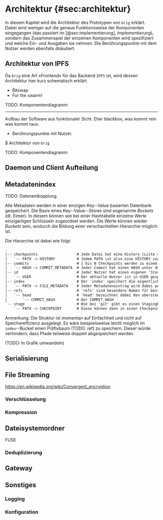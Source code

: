 # Architektur {#sec:architektur}

In diesem Kapitel wird die Architektur des Prototypen von ``brig`` erklärt.
Dabei wird weniger auf die genaue Funktionsweise der Komponenten eingegangen
(das passiert im [@sec:implementierung], *Implementierung*), sondern das
Zusammenspiel der einzelnen Komponenten wird spezifiziert und welche Ein- und
Ausgaben sie nehmen. Die Berührungspunkte mit dem Nutzer werden ebenfalls
diskutiert.

## Architektur von IPFS

Da ``brig`` eine Art »Frontend« für das Backend ``IPFS`` ist, wird dessen
Architektur hier kurz schematisch erklärt.

- Bitswap
- For the swarm!

TODO: Komponentendiagramm

-----

Aufbau der Software aus funktionaler Sicht.
Eher blackbox, was kommt rein was kommt raus.

- Berührungspunkte mit Nutzer.

$ Architektur von ``brig``

TODO: Komponentendiagramm

## Daemon und Client Aufteilung

## Metadatenindex

TODO: Datenentkopplung.

Alle Metadaten werden in einer einzigen Key--Value basierten Datenbank gespeichert.
Die Basis eines Key--Value--Stores sind sogenannte *Buckets* (dt. Eimer).
In diesem können wie bei einer Hashtabelle einzelne Werte einzigartigen
Schlüsseln zugeordnet werden. Die Werte können wieder *Buckets* sein,
wodurch die Bildung einer verschachtelten Hierarchie möglich ist.

Die Hierarchie ist dabei wie folgt:


```html
.
|-- checkpoints                  # Jede Datei hat eine History (Liste von Checkpoints)
|   `-- PATH -> HISTORY          # Jedem PATH ist also eine HISTORY zugeordnet.
|-- commits                      # 1 bis N Checkpoints werden zu einem Commit gepackt.
|   `-- HASH -> COMMIT_METADATA  # Jeder Commit hat einen HASH unter dem Metadaten sind.
|-- id                           # Jeder Nutzer hat einen eigenen 'Store'.
|   `-- USER                     # Der aktuelle Nutzer ist in USER gespeichert.
|-- index                        # Der 'index' speichert die eigentlichen Datei-Metadaten.
|   `-- PATH -> FILE_METADATA    # Jeder Metadateneintrag wird dabei per Pfad referenziert.
|-- refs                         # 'refs' sind besondere Namen für bestimmte COMMITS.
|   `-- head                     # 'head' bezeichnet dabei den obersten/aktuellsten Commit.
|       `-- COMMIT_HASH          # Der COMMIT_HASH
`-- stage                        # Wie bei 'git' gibt es einen Stagingbereich mit Checkpoints.
    `-- PATH -> CHECKPOINT       # Diese können dann in einen Checkpoint zusammengefasst werden.
```

Anmerkung: Die Struktur ist momentan auf Einfachheit und nicht auf Speichereffizienz ausgelegt.
Es wäre beispielsweise leicht möglich im ``index``--Bucket einen Präfixbaum (TODO: ref) zu speichern.
Dieser würde verhindern, dass Pfade teilweise doppelt abgespeichert werden.

(TODO: In Grafik umwandeln)

## Serialisierung

## File Streaming


https://en.wikipedia.org/wiki/Convergent_encryption

### Verschlüsselung

### Kompression

## Dateisystemordner

FUSE

### Deduplizierung

## Gateway

## Sonstiges

### Logging

### Konfiguration
